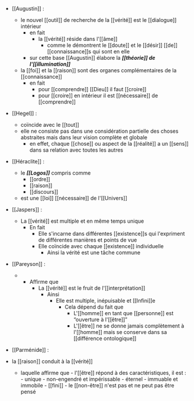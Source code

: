- [[Augustin]] :
	- le nouvel [[outil]] de recherche de la [[vérité]] est le [[dialogue]] intérieur
	  - en fait
	    - la [[vérité]] réside dans l'[[âme]]
	      - comme le démontrent le [[doute]] et le [[désir]] [[de]] [[connaissance]]s qui sont en elle
	  - sur cette base [[Augustin]] élabore la ***[[théorie]] de l'[[illumination]]***
	- la [[foi]] et la [[raison]] sont des organes complémentaires de la [[connaissance]]
	  - en fait
	    - pour [[comprendre]] [[Dieu]] il faut [[croire]]
	    - pour [[croire]] en intérieur il est [[nécessaire]] de [[comprendre]]

- [[Hegel]] :
	- coïncide avec le [[tout]]
	- elle ne consiste pas dans une considération partielle des choses abstraites mais dans leur vision complète et globale
	    - en effet, chaque [[chose]] ou aspect de la [[réalité]] a un [[sens]] dans sa relation avec toutes les autres

- [[Héraclite]] :
  - le ***[[Logos]]*** compris comme
     - [[ordre]]
     - [[raison]]
     - [[discours]]
  - est une [[loi]] [[nécessaire]] de l'[[Univers]] 

- [[Jaspers]] :
	- La [[vérité]] est multiple et en même temps unique
	  - En fait
	    - Elle s'incarne dans différentes [[existence]]s qui l'expriment de différentes manières et points de vue
	    - Elle coïncide avec chaque [[existence]] individuelle
	      - Ainsi la vérité est une tâche commune

- [[Pareyson]] :
	- - Affirme que
		  - La [[vérité]] est le fruit de l'[[interprétation]]
		    - Ainsi
		      - Elle est multiple, inépuisable et [[Infini]]e
		        - Cela dépend du fait que
		          - L'[[homme]] en tant que [[personne]] est “ouverture à l'[[être]]”
		          - L'[[être]] ne se donne jamais complètement à l'[[homme]] mais se conserve dans sa [[différence ontologique]]

- [[Parménide]] :
- la [[raison]] conduit à la [[vérité]]
	- laquelle affirme que
	      - l'[[être]] répond à des caractéristiques, il est :
	        - unique
	        - non-engendré et impérissable
	        - éternel
	        - immuable et immobile
	        - [[fini]]
	      - le [[non-être]] n'est pas et ne peut pas être pensé